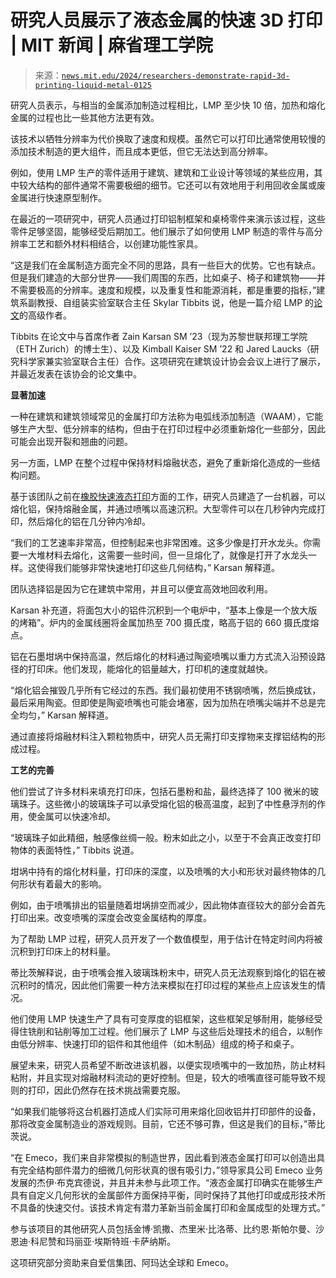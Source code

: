 <!--yml

类别：未分类

日期：2024 年 05 月 27 日 15:14:06

-->

# 研究人员展示了液态金属的快速 3D 打印 | MIT 新闻 | 麻省理工学院

> 来源：[`news.mit.edu/2024/researchers-demonstrate-rapid-3d-printing-liquid-metal-0125`](https://news.mit.edu/2024/researchers-demonstrate-rapid-3d-printing-liquid-metal-0125)

研究人员表示，与相当的金属添加制造过程相比，LMP 至少快 10 倍，加热和熔化金属的过程也比一些其他方法更有效。

该技术以牺牲分辨率为代价换取了速度和规模。虽然它可以打印比通常使用较慢的添加技术制造的更大组件，而且成本更低，但它无法达到高分辨率。

例如，使用 LMP 生产的零件适用于建筑、建筑和工业设计等领域的某些应用，其中较大结构的部件通常不需要极细的细节。它还可以有效地用于利用回收金属或废金属进行快速原型制作。

在最近的一项研究中，研究人员通过打印铝制框架和桌椅零件来演示该过程，这些零件足够坚固，能够经受后期加工。他们展示了如何使用 LMP 制造的零件与高分辨率工艺和额外材料相结合，以创建功能性家具。

“这是我们在金属制造方面完全不同的思路，具有一些巨大的优势。它也有缺点。但是我们建造的大部分世界——我们周围的东西，比如桌子、椅子和建筑物——并不需要极高的分辨率。速度和规模，以及重复性和能源消耗，都是重要的指标，”建筑系副教授、自组装实验室联合主任 Skylar Tibbits 说，他是一篇介绍 LMP 的[论文](https://selfassemblylab.mit.edu/s/ACADIA-23-Proceedings_LMP.pdf)的高级作者。

Tibbits 在论文中与首席作者 Zain Karsan SM ’23（现为苏黎世联邦理工学院（ETH Zurich）的博士生）、以及 Kimball Kaiser SM ’22 和 Jared Laucks（研究科学家兼实验室联合主任）合作。这项研究在建筑设计协会会议上进行了展示，并最近发表在该协会的论文集中。

**显著加速**

一种在建筑和建筑领域常见的金属打印方法称为电弧线添加制造（WAAM），它能够生产大型、低分辨率的结构，但由于在打印过程中必须重新熔化一些部分，因此可能会出现开裂和翘曲的问题。

另一方面，LMP 在整个过程中保持材料熔融状态，避免了重新熔化造成的一些结构问题。

基于该团队之前在[橡胶快速液态打印](https://www.rapidliquidprint.co/)方面的工作，研究人员建造了一台机器，可以熔化铝，保持熔融金属，并通过喷嘴以高速沉积。大型零件可以在几秒钟内完成打印，然后熔化的铝在几分钟内冷却。

“我们的工艺速率非常高，但控制起来也非常困难。这多少像是打开水龙头。你需要一大堆材料去熔化，这需要一些时间，但一旦熔化了，就像是打开了水龙头一样。这使得我们能够非常快速地打印这些几何结构，” Karsan 解释道。

团队选择铝是因为它在建筑中常用，并且可以便宜高效地回收利用。

Karsan 补充道，将面包大小的铝件沉积到一个电炉中，“基本上像是一个放大版的烤箱”。炉内的金属线圈将金属加热至 700 摄氏度，略高于铝的 660 摄氏度熔点。

铝在石墨坩埚中保持高温，然后熔化的材料通过陶瓷喷嘴以重力方式流入沿预设路径的打印床。他们发现，能熔化的铝量越大，打印机的速度就越快。

“熔化铝会摧毁几乎所有它经过的东西。我们最初使用不锈钢喷嘴，然后换成钛，最后采用陶瓷。但即使是陶瓷喷嘴也可能会堵塞，因为加热在喷嘴尖端并不总是完全均匀，” Karsan 解释道。

通过直接将熔融材料注入颗粒物质中，研究人员无需打印支撑物来支撑铝结构的形成过程。

**工艺的完善**

他们尝试了许多材料来填充打印床，包括石墨粉和盐，最终选择了 100 微米的玻璃珠子。这些微小的玻璃珠子可以承受熔化铝的极高温度，起到了中性悬浮剂的作用，使金属可以快速冷却。

“玻璃珠子如此精细，触感像丝绸一般。粉末如此之小，以至于不会真正改变打印物体的表面特性，” Tibbits 说道。

坩埚中持有的熔化材料量，打印床的深度，以及喷嘴的大小和形状对最终物体的几何形状有着最大的影响。

例如，由于喷嘴排出的铝量随着坩埚排空而减少，因此物体直径较大的部分会首先打印出来。改变喷嘴的深度会改变金属结构的厚度。

为了帮助 LMP 过程，研究人员开发了一个数值模型，用于估计在特定时间内将被沉积到打印床上的材料量。

蒂比茨解释说，由于喷嘴会推入玻璃珠粉末中，研究人员无法观察到熔化的铝在被沉积时的情况，因此他们需要一种方法来模拟在打印过程的某些点上应该发生的情况。

他们使用 LMP 快速生产了具有可变厚度的铝框架，这些框架足够耐用，能够经受得住铣削和钻削等加工过程。他们展示了 LMP 与这些后处理技术的组合，以制作由低分辨率、快速打印的铝件和其他组件（如木制品）组成的椅子和桌子。

展望未来，研究人员希望不断改进该机器，以便实现喷嘴中的一致加热，防止材料粘附，并且实现对熔融材料流动的更好控制。但是，较大的喷嘴直径可能导致不规则的打印，因此仍然存在技术挑战需要克服。

“如果我们能够将这台机器打造成人们实际可用来熔化回收铝并打印部件的设备，那将改变金属制造业的游戏规则。目前，它还不够可靠，但这是我们的目标，”蒂比茨说。

“在 Emeco，我们来自非常模拟的制造世界，因此看到液态金属打印可以创造出具有完全结构部件潜力的细微几何形状真的很有吸引力，”领导家具公司 Emeco 业务发展的杰伊·布克宾德说，并且并未参与此项工作。“液态金属打印确实在能够生产具有自定义几何形状的金属部件方面保持平衡，同时保持了其他打印或成形技术所不具备的快速交付。该技术肯定有潜力革新当前金属打印和金属成型的处理方式。”

参与该项目的其他研究人员包括金博·凯撒、杰里米·比洛蒂、比约恩·斯帕尔曼、沙恩迪·科尼赞和玛丽亚·埃斯特班·卡萨纳斯。

这项研究部分资助来自爱信集团、阿玛达全球和 Emeco。
